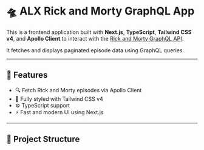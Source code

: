 # 🛸 ALX Rick and Morty GraphQL App

This is a frontend application built with **Next.js**, **TypeScript**, **Tailwind CSS v4**, and **Apollo Client** to interact with the [Rick and Morty GraphQL API](https://rickandmortyapi.com/graphql).

It fetches and displays paginated episode data using GraphQL queries.

---

## 🚀 Features

- 🔍 Fetch Rick and Morty episodes via Apollo Client
- 💅 Fully styled with Tailwind CSS v4
- ⚙️ TypeScript support
- ⚡ Fast and modern UI using Next.js

---

## 📁 Project Structure


